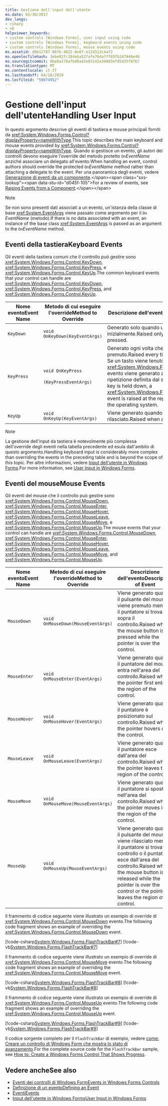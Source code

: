 ```yaml
---
title: Gestione dell'input dell'utente
ms.date: 03/30/2017
dev_langs:
- csharp
- vb
helpviewer_keywords:
- custom controls [Windows Forms], user input using code
- custom controls [Windows Forms], keyboard events using code
- custom controls [Windows Forms], mouse events using code
ms.assetid: d9b12787-86f6-4022-8e0f-e12d312c4af2
ms.openlocfilehash: 3ebe82fc18deba52fafe76da7ff85fb247446e46
ms.sourcegitcommit: 0be8a279af6d8a43e03141e349d3efd5d35f8767
ms.translationtype: MT
ms.contentlocale: it-IT
ms.lasthandoff: 04/18/2019
ms.locfileid: "59074952"
---
```

# <a name="handling-user-input"></a><span data-ttu-id="d045f-102">Gestione dell'input dell'utente</span><span class="sxs-lookup"><span data-stu-id="d045f-102">Handling User Input</span></span>
<span data-ttu-id="d045f-103">In questo argomento descrive gli eventi di tastiera e mouse principali forniti da <xref:System.Windows.Forms.Control?displayProperty=nameWithType>.</span><span class="sxs-lookup"><span data-stu-id="d045f-103">This topic describes the main keyboard and mouse events provided by <xref:System.Windows.Forms.Control?displayProperty=nameWithType>.</span></span> <span data-ttu-id="d045f-104">Quando si gestisce un evento, gli autori dei controlli devono eseguire l'override del metodo protetto `On`*EventName* anziché associare un delegato all'evento.</span><span class="sxs-lookup"><span data-stu-id="d045f-104">When handling an event, control authors should override the protected `On`*EventName* method rather than attaching a delegate to the event.</span></span> <span data-ttu-id="d045f-105">Per una panoramica degli eventi, vedere [Generazione di eventi da un componente](https://docs.microsoft.com/previous-versions/visualstudio/visual-studio-2013/sh2e3k5z(v=vs.120)).</span><span class="sxs-lookup"><span data-stu-id="d045f-105">For a review of events, see [Raising Events from a Component](https://docs.microsoft.com/previous-versions/visualstudio/visual-studio-2013/sh2e3k5z(v=vs.120)).</span></span>  
  
> [!NOTE]
>  <span data-ttu-id="d045f-106">Se non sono presenti dati associati a un evento, un'istanza della classe di base <xref:System.EventArgs> viene passato come argomento per il `On` *EventName* (metodo).</span><span class="sxs-lookup"><span data-stu-id="d045f-106">If there is no data associated with an event, an instance of the base class <xref:System.EventArgs> is passed as an argument to the `On`*EventName* method.</span></span>  
  
## <a name="keyboard-events"></a><span data-ttu-id="d045f-107">Eventi della tastiera</span><span class="sxs-lookup"><span data-stu-id="d045f-107">Keyboard Events</span></span>  
 <span data-ttu-id="d045f-108">Gli eventi della tastiera comuni che il controllo può gestire sono <xref:System.Windows.Forms.Control.KeyDown>, <xref:System.Windows.Forms.Control.KeyPress>, e <xref:System.Windows.Forms.Control.KeyUp>.</span><span class="sxs-lookup"><span data-stu-id="d045f-108">The common keyboard events that your control can handle are <xref:System.Windows.Forms.Control.KeyDown>, <xref:System.Windows.Forms.Control.KeyPress>, and <xref:System.Windows.Forms.Control.KeyUp>.</span></span>  
  
|<span data-ttu-id="d045f-109">Nome evento</span><span class="sxs-lookup"><span data-stu-id="d045f-109">Event Name</span></span>|<span data-ttu-id="d045f-110">Metodo di cui eseguire l'override</span><span class="sxs-lookup"><span data-stu-id="d045f-110">Method to Override</span></span>|<span data-ttu-id="d045f-111">Descrizione dell'evento</span><span class="sxs-lookup"><span data-stu-id="d045f-111">Description of Event</span></span>|  
|----------------|------------------------|--------------------------|  
|`KeyDown`|`void OnKeyDown(KeyEventArgs)`|<span data-ttu-id="d045f-112">Generato solo quando un tasto viene premuto inizialmente.</span><span class="sxs-lookup"><span data-stu-id="d045f-112">Raised only when a key is initially pressed.</span></span>|  
|`KeyPress`|`void OnKeyPress`<br /><br /> `(KeyPressEventArgs)`|<span data-ttu-id="d045f-113">Generato ogni volta che un tasto viene premuto.</span><span class="sxs-lookup"><span data-stu-id="d045f-113">Raised every time a key is pressed.</span></span> <span data-ttu-id="d045f-114">Se un tasto viene tenuto premuto, un <xref:System.Windows.Forms.Control.KeyPress> evento viene generato alla frequenza di ripetizione definita dal sistema operativo.</span><span class="sxs-lookup"><span data-stu-id="d045f-114">If a key is held down, a <xref:System.Windows.Forms.Control.KeyPress> event is raised at the repeat rate defined by the operating system.</span></span>|  
|`KeyUp`|`void OnKeyUp(KeyEventArgs)`|<span data-ttu-id="d045f-115">Viene generato quando un tasto viene rilasciato.</span><span class="sxs-lookup"><span data-stu-id="d045f-115">Raised when a key is released.</span></span>|  
  
> [!NOTE]
>  <span data-ttu-id="d045f-116">La gestione dell'input da tastiera è notevolmente più complessa dell'override degli eventi nella tabella precedente ed esula dall'ambito di questo argomento.</span><span class="sxs-lookup"><span data-stu-id="d045f-116">Handling keyboard input is considerably more complex than overriding the events in the preceding table and is beyond the scope of this topic.</span></span> <span data-ttu-id="d045f-117">Per altre informazioni, vedere [Input dell'utente in Windows Forms](../user-input-in-windows-forms.md).</span><span class="sxs-lookup"><span data-stu-id="d045f-117">For more information, see [User Input in Windows Forms](../user-input-in-windows-forms.md).</span></span>  
  
## <a name="mouse-events"></a><span data-ttu-id="d045f-118">Eventi del mouse</span><span class="sxs-lookup"><span data-stu-id="d045f-118">Mouse Events</span></span>  
 <span data-ttu-id="d045f-119">Gli eventi del mouse che il controllo può gestire sono <xref:System.Windows.Forms.Control.MouseDown>, <xref:System.Windows.Forms.Control.MouseEnter>, <xref:System.Windows.Forms.Control.MouseHover>, <xref:System.Windows.Forms.Control.MouseLeave>, <xref:System.Windows.Forms.Control.MouseMove>, e <xref:System.Windows.Forms.Control.MouseUp>.</span><span class="sxs-lookup"><span data-stu-id="d045f-119">The mouse events that your control can handle are <xref:System.Windows.Forms.Control.MouseDown>, <xref:System.Windows.Forms.Control.MouseEnter>, <xref:System.Windows.Forms.Control.MouseHover>, <xref:System.Windows.Forms.Control.MouseLeave>, <xref:System.Windows.Forms.Control.MouseMove>, and <xref:System.Windows.Forms.Control.MouseUp>.</span></span>  
  
|<span data-ttu-id="d045f-120">Nome evento</span><span class="sxs-lookup"><span data-stu-id="d045f-120">Event Name</span></span>|<span data-ttu-id="d045f-121">Metodo di cui eseguire l'override</span><span class="sxs-lookup"><span data-stu-id="d045f-121">Method to Override</span></span>|<span data-ttu-id="d045f-122">Descrizione dell'evento</span><span class="sxs-lookup"><span data-stu-id="d045f-122">Description of Event</span></span>|  
|----------------|------------------------|--------------------------|  
|`MouseDown`|`void OnMouseDown(MouseEventArgs)`|<span data-ttu-id="d045f-123">Viene generato quando il pulsante del mouse viene premuto mentre il puntatore si trova sopra il controllo.</span><span class="sxs-lookup"><span data-stu-id="d045f-123">Raised when the mouse button is pressed while the pointer is over the control.</span></span>|  
|`MouseEnter`|`void OnMouseEnter(EventArgs)`|<span data-ttu-id="d045f-124">Viene generato quando il puntatore del mouse entra nell'area del controllo.</span><span class="sxs-lookup"><span data-stu-id="d045f-124">Raised when the pointer first enters the region of the control.</span></span>|  
|`MouseHover`|`void OnMouseHover(EventArgs)`|<span data-ttu-id="d045f-125">Viene generato quando il puntatore è posizionato sul controllo.</span><span class="sxs-lookup"><span data-stu-id="d045f-125">Raised when the pointer hovers over the control.</span></span>|  
|`MouseLeave`|`void OnMouseLeave(EventArgs)`|<span data-ttu-id="d045f-126">Viene generato quando il puntatore esce dall'area del controllo.</span><span class="sxs-lookup"><span data-stu-id="d045f-126">Raised when the pointer leaves the region of the control.</span></span>|  
|`MouseMove`|`void OnMouseMove(MouseEventArgs)`|<span data-ttu-id="d045f-127">Viene generato quando il puntatore si sposta nell'area del controllo.</span><span class="sxs-lookup"><span data-stu-id="d045f-127">Raised when the pointer moves in the region of the control.</span></span>|  
|`MouseUp`|`void OnMouseUp(MouseEventArgs)`|<span data-ttu-id="d045f-128">Viene generato quando il pulsante del mouse viene rilasciato mentre il puntatore si trova sul controllo o il puntatore esce dall'area del controllo.</span><span class="sxs-lookup"><span data-stu-id="d045f-128">Raised when the mouse button is released while the pointer is over the control or the pointer leaves the region of the control.</span></span>|  
  
 <span data-ttu-id="d045f-129">Il frammento di codice seguente viene illustrato un esempio di override di <xref:System.Windows.Forms.Control.MouseDown> evento.</span><span class="sxs-lookup"><span data-stu-id="d045f-129">The following code fragment shows an example of overriding the <xref:System.Windows.Forms.Control.MouseDown> event.</span></span>  
  
 [!code-csharp[System.Windows.Forms.FlashTrackBar#7](~/samples/snippets/csharp/VS_Snippets_Winforms/System.Windows.Forms.FlashTrackBar/CS/FlashTrackBar.cs#7)]
 [!code-vb[System.Windows.Forms.FlashTrackBar#7](~/samples/snippets/visualbasic/VS_Snippets_Winforms/System.Windows.Forms.FlashTrackBar/VB/FlashTrackBar.vb#7)]  
  
 <span data-ttu-id="d045f-130">Il frammento di codice seguente viene illustrato un esempio di override di <xref:System.Windows.Forms.Control.MouseMove> evento.</span><span class="sxs-lookup"><span data-stu-id="d045f-130">The following code fragment shows an example of overriding the <xref:System.Windows.Forms.Control.MouseMove> event.</span></span>  
  
 [!code-csharp[System.Windows.Forms.FlashTrackBar#8](~/samples/snippets/csharp/VS_Snippets_Winforms/System.Windows.Forms.FlashTrackBar/CS/FlashTrackBar.cs#8)]
 [!code-vb[System.Windows.Forms.FlashTrackBar#8](~/samples/snippets/visualbasic/VS_Snippets_Winforms/System.Windows.Forms.FlashTrackBar/VB/FlashTrackBar.vb#8)]  
  
 <span data-ttu-id="d045f-131">Il frammento di codice seguente viene illustrato un esempio di override di <xref:System.Windows.Forms.Control.MouseUp> evento.</span><span class="sxs-lookup"><span data-stu-id="d045f-131">The following code fragment shows an example of overriding the <xref:System.Windows.Forms.Control.MouseUp> event.</span></span>  
  
 [!code-csharp[System.Windows.Forms.FlashTrackBar#9](~/samples/snippets/csharp/VS_Snippets_Winforms/System.Windows.Forms.FlashTrackBar/CS/FlashTrackBar.cs#9)]
 [!code-vb[System.Windows.Forms.FlashTrackBar#9](~/samples/snippets/visualbasic/VS_Snippets_Winforms/System.Windows.Forms.FlashTrackBar/VB/FlashTrackBar.vb#9)]  
  
 <span data-ttu-id="d045f-132">Il codice sorgente completo per il `FlashTrackBar` di esempio, vedere [come: Creare un controllo di Windows Form che mostra lo stato di avanzamento](how-to-create-a-windows-forms-control-that-shows-progress.md).</span><span class="sxs-lookup"><span data-stu-id="d045f-132">For the complete source code for the `FlashTrackBar` sample, see [How to: Create a Windows Forms Control That Shows Progress](how-to-create-a-windows-forms-control-that-shows-progress.md).</span></span>  
  
## <a name="see-also"></a><span data-ttu-id="d045f-133">Vedere anche</span><span class="sxs-lookup"><span data-stu-id="d045f-133">See also</span></span>

- [<span data-ttu-id="d045f-134">Eventi dei controlli di Windows Form</span><span class="sxs-lookup"><span data-stu-id="d045f-134">Events in Windows Forms Controls</span></span>](events-in-windows-forms-controls.md)
- [<span data-ttu-id="d045f-135">Definizione di un evento</span><span class="sxs-lookup"><span data-stu-id="d045f-135">Defining an Event</span></span>](defining-an-event-in-windows-forms-controls.md)
- [<span data-ttu-id="d045f-136">Eventi</span><span class="sxs-lookup"><span data-stu-id="d045f-136">Events</span></span>](../../../standard/events/index.md)
- [<span data-ttu-id="d045f-137">Input dell'utente in Windows Forms</span><span class="sxs-lookup"><span data-stu-id="d045f-137">User Input in Windows Forms</span></span>](../user-input-in-windows-forms.md)
